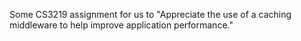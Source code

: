 Some CS3219 assignment for us to "Appreciate the use of a caching middleware to help improve application performance."
